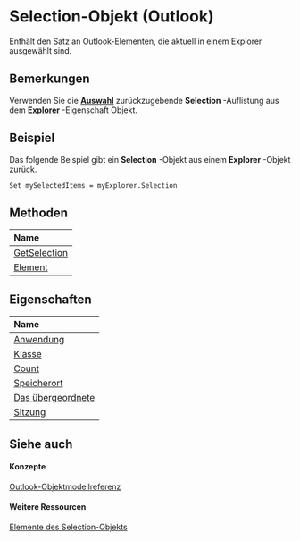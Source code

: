 
# Selection-Objekt (Outlook)

Enthält den Satz an Outlook-Elementen, die aktuell in einem Explorer ausgewählt sind.


## Bemerkungen

Verwenden Sie die  **[Auswahl](11002043-9dab-a5ad-b36e-52ddb04c1859.md)** zurückzugebende **Selection** -Auflistung aus dem **[Explorer](026591e5-049f-503a-4166-34e6dbc225fb.md)** -Eigenschaft Objekt.


## Beispiel

Das folgende Beispiel gibt ein  **Selection** -Objekt aus einem **Explorer** -Objekt zurück.


```
Set mySelectedItems = myExplorer.Selection
```


## Methoden



|**Name**|
|:-----|
|[GetSelection](c6af6665-d97d-3833-1014-5b43282bafc2.md)|
|[Element](981b107a-14d7-2dd3-6449-2737b2801c3c.md)|

## Eigenschaften



|**Name**|
|:-----|
|[Anwendung](06ce9b99-1323-2611-dd3a-5646bb1b0ec8.md)|
|[Klasse](a05de32a-2a2a-3579-bc47-545efaf92a8d.md)|
|[Count](ea7a19d2-6261-ce07-97f3-ebe95489a265.md)|
|[Speicherort](8a2db72a-8db0-840e-349e-5d9d22f3affb.md)|
|[Das übergeordnete](a081601f-a0ee-d998-f0e9-0193f9db843e.md)|
|[Sitzung](22390a36-a51c-615d-a646-45e5aa7d253f.md)|

## Siehe auch


#### Konzepte


[Outlook-Objektmodellreferenz](73221b13-d8d8-99b8-3394-b95dbbfd5ddc.md)
#### Weitere Ressourcen


[Elemente des Selection-Objekts](http://msdn.microsoft.com/library/c79922d4-aa76-ff48-f163-8161fa1ae0a8%28Office.15%29.aspx)
